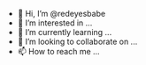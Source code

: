 - 👋 Hi, I’m @redeyesbabe
- 👀 I’m interested in ...
- 🌱 I’m currently learning ...
- 💞️ I’m looking to collaborate on ...
- 📫 How to reach me ...

<!---
redeyesbabe/redeyesbabe is a ✨ special ✨ repository because its `README.md` (this file) appears on your GitHub profile.
You can click the Preview link to take a look at your changes.
--->
